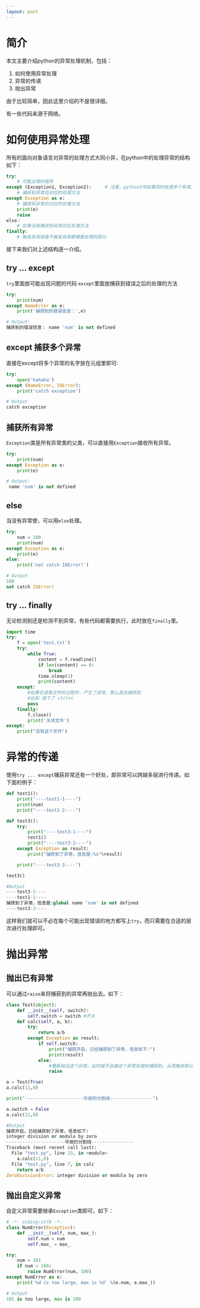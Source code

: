 ```yaml
---
layout: post 
---
```


# 简介
本文主要介绍python的异常处理机制，包括：
1. 如何使用异常处理
2. 异常的传递
3. 抛出异常

由于比较简单，因此这里介绍的不是很详细。

有一些代码来源于网络。

<!-- more -->
# 如何使用异常处理
所有的面向对象语言对异常的处理方式大同小异，在python中的处理异常的结构如下：

```python
try:
    # 可能出错的程序
except (Exception1, Exception2):     # 注意，python3中如果同时处理多个异常,需要将多个异常放在元组中。
    # 捕获到异常后对应的处理方法
except Exception as e:
    # 捕获到异常后对应的处理方法
    print(e)
    raise
else：
    # 如果没有捕获到异常对应处理方法
finally:
    # 触发异常或者不触发异常都需要处理的部分
```
接下来我们对上述结构逐一介绍。

## try ... except
`try`里面放可能出现问题的代码
`except`里面放捕获到错误之后的处理的方法

```python
try:
    print(num)
except NameError as e:
    print('捕获到的错误信息：',e)

# Output:
捕获到的错误信息： name 'num' is not defined
```

## except 捕获多个异常
直接在except将多个异常的名字放在元组里即可:

```python
try:
    open('hahaha')
except (NameError, IOError):
    print('catch exception')

# Output
catch exception
```

## 捕获所有异常
`Exception`类是所有异常类的父类，可以直接用`Exception`接收所有异常。
```python
try:
    print(num)
except Exception as e:
    print(e)

# Output:
 name 'num' is not defined
```

## else
当没有异常使，可以用`else`处理。
```python
try:
    num = 100
    print(num)
except Exception as e:
    print(e)
else:
    print('not catch IOError!')

# Output 
100
not catch IOError!
```

## try ... finally
无论检测到还是检测不到异常，有些代码都需要执行，此时放在`finally`里。
```python
import time
try:
    f = open('test.txt')
    try:
        while True:
            content = f.readline()
            if len(content) == 0:
                break
            time.sleep(2)
            print(content)
    except:
        #如果在读取文件的过程中，产生了异常，那么就会捕获到
        #比如 按下了 ctrl+c
        pass
    finally:
        f.close()
        print('关闭文件')
except:
    print("没有这个文件")
```

# 异常的传递
使用`try ... except`捕获异常还有一个好处，即异常可以跨越多层进行传递。如下面的例子：

```python
def test1():
    print("----test1-1----")
    print(num)
    print("----test1-2----")

def test3():
    try:
        print("----test3-1----")
        test1()
        print("----test3-2----")
    except Exception as result:
        print("捕获到了异常，信息是:%s"%result)

    print("----test3-3----")

test3()

#Output
----test3-1----
----test1-1----
捕获到了异常，信息是:global name 'num' is not defined
----test3-3----
```
这样我们就可以不必在每个可能出现错误的地方都写上`try`，而只需要在合适的层次进行处理即可。

# 抛出异常

## 抛出已有异常
可以通过`raise`来将捕获到的异常再抛出去。如下：
```python
class Test(object):
    def __init__(self, switch):
        self.switch = switch #开关
    def calc(self, a, b):
        try:
            return a/b
        except Exception as result:
            if self.switch:
                print("捕获开启，已经捕获到了异常，信息如下:")
                print(result)
            else:
                #重新抛出这个异常，此时就不会被这个异常处理给捕获到，从而触发默认的异常处理
                raise

a = Test(True)
a.calc(11,0)

print("----------------------华丽的分割线----------------")

a.switch = False
a.calc(11,0)

#Output 
捕获开启，已经捕获到了异常，信息如下:
integer division or modulo by zero
----------------------华丽的分割线----------------
Traceback (most recent call last):
  File "test.py", line 23, in <module>
    a.calc(11,0)
  File "test.py", line 7, in calc
    return a/b
ZeroDivisionError: integer division or modulo by zero
```
## 抛出自定义异常
自定义异常需要继承`Exception`类即可，如下：
```python
# -*- coding:utf8 -*- 
class NumError(Exception):
    def __init__(self, num, max_):
        self.num = num
        self.max_ = max_

try:
    num = 101
    if num > 100:
        raise NumError(num, 100)
except NumError as e:
    print('%d is too large, max is %d' %(e.num, e.max_))

# Output
101 is too large, max is 100
```
